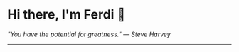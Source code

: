 <h1>Hi there, I'm Ferdi 👋</h1>

<p><em>
  "You have the potential for greatness." — Steve Harvey
</em></p>

---
